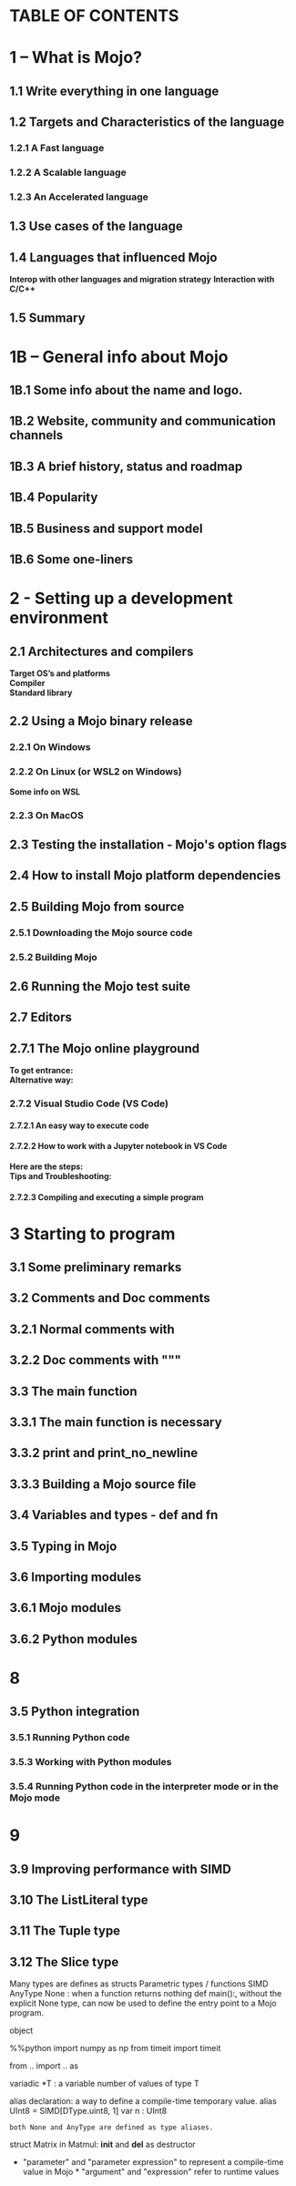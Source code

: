 # TABLE OF CONTENTS

# 1 – What is Mojo?
## 1.1 Write everything in one language
## 1.2 Targets and Characteristics of the language
### 1.2.1 A Fast language
### 1.2.2 A Scalable language
### 1.2.3 An Accelerated language
## 1.3 Use cases of the language
## 1.4 Languages that influenced Mojo
**Interop with other languages and migration strategy** 
**Interaction with C/C++** 
## 1.5 Summary 

# 1B – General info about Mojo
## 1B.1 Some info about the name and logo.
## 1B.2 Website, community and communication channels
## 1B.3 A brief history, status and roadmap 
## 1B.4 Popularity
## 1B.5 Business and support model
## 1B.6 Some one-liners

# 2 - Setting up a development environment
## 2.1 Architectures and compilers
**Target OS’s and platforms**  
**Compiler**  
**Standard library**   
## 2.2 Using a Mojo binary release
### 2.2.1 On Windows
### 2.2.2 On Linux (or WSL2 on Windows)
**Some info on WSL**  
### 2.2.3 On MacOS
## 2.3 Testing the installation - Mojo's option flags
## 2.4 How to install Mojo platform dependencies
## 2.5 Building Mojo from source
### 2.5.1 Downloading the Mojo source code
### 2.5.2  Building Mojo
## 2.6  Running the Mojo test suite
## 2.7  Editors
## 2.7.1 The Mojo online playground
**To get entrance:**  
**Alternative way:**   
### 2.7.2 Visual Studio Code (VS Code)
#### 2.7.2.1 An easy way to execute code 
#### 2.7.2.2 How to work with a Jupyter notebook in VS Code 
**Here are the steps:**     
**Tips and Troubleshooting:**    
#### 2.7.2.3 Compiling and executing a simple program

# 3 Starting to program
## 3.1 Some preliminary remarks
## 3.2 Comments and Doc comments
## 3.2.1 Normal comments with #
## 3.2.2 Doc comments with """
## 3.3 The main function
## 3.3.1 The main function is necessary
## 3.3.2 print and print_no_newline
## 3.3.3 Building a Mojo source file
## 3.4  Variables and types - def and fn
## 3.5  Typing in Mojo
## 3.6 Importing modules
## 3.6.1 Mojo modules
## 3.6.2 Python modules

# 8
## 3.5 Python integration
### 3.5.1 Running Python code
### 3.5.3 Working with Python modules
### 3.5.4 Running Python code in the interpreter mode or in the Mojo mode

# 9 
## 3.9 Improving performance with SIMD
## 3.10 The ListLiteral type
## 3.11 The Tuple type
## 3.12 The Slice type



Many types are defines as structs
Parametric types / functions
        SIMD
AnyType
None : when a function returns nothing
    def main():, without the explicit None type, can now be used to define the entry point to a Mojo program.

object

%%python
import numpy as np
from timeit import timeit

from .. import .. as

variadic *T  : a variable number of values of type T

alias declaration: a way to define a compile-time temporary value.
    alias UInt8 = SIMD[DType.uint8, 1]
    var n : UInt8 

    both None and AnyType are defined as type aliases.

struct Matrix in Matmul:
    __init__ and __del__ as destructor


* "parameter" and "parameter expression" to represent a compile-time value in Mojo                * "argument" and "expression" refer to runtime values

